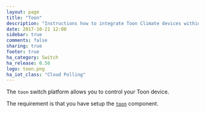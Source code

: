```yaml
---
layout: page
title: "Toon"
description: "Instructions how to integrate Toon Climate devices within Home Assistant."
date: 2017-10-21 12:00
sidebar: true
comments: false
sharing: true
footer: true
ha_category: Switch
ha_release: 0.56
logo: toon.png
ha_iot_class: "Cloud Polling"
---
```


The `toon` switch platform allows you to control your Toon device.

The requirement is that you have setup the [`toon`](/components/toon/) component.
